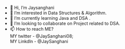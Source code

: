 - 👋 Hi, I’m Jaysanghani
- 👀 I’m interested in Data Structures & Algorithm.
- 🌱 I’m currently learning Java and DSA .
- 💞️ I’m looking to collaborate on Project related to DSA. 
- 📫 How to reach ME?        
     MY twitter - @JaySanghani08;     
     MY Linkdln - @JaySanghani
<!---
Jaysanghani08/Jaysanghani08 is a ✨ special ✨ repository because its `README.md` (this file) appears on your GitHub profile.
You can click the Preview link to take a look at your changes.
--->
